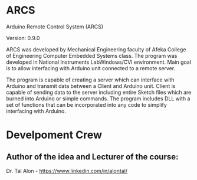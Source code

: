 # ARCS
Arduino Remote Control System (ARCS)

Version: 0.9.0

ARCS was developed by Mechanical Engineering faculty of
Afeka College of Engineering Computer Embedded Systems class.
The program was developed in National Instruments LabWindows/CVI environment.
Main goal is to allow interfacing with Arduino unit connected to a remote server.

The program is capable of creating a server which can interface with Arduino
and transmit data between a Client and Arduino unit.
Client is capable of sending data to the server including entire Sketch files
which are burned into Arduino or simple commands.
The program includes DLL with a set of functions that can be incorporated 
into any code to simplify interfacing with Arduino.

# Develpoment Crew
## Author of the idea and Lecturer of the course:
Dr. Tal Alon - https://www.linkedin.com/in/alontal/


